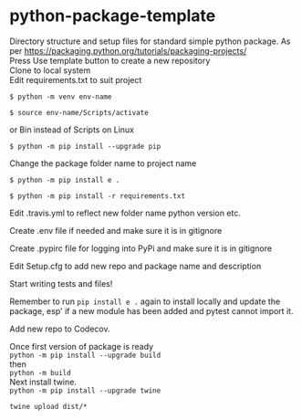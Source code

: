 # python-package-template
Directory structure and setup files for standard simple python package. As per https://packaging.python.org/tutorials/packaging-projects/  
Press Use template button to create a new repository  
Clone to local system    
Edit requirements.txt to suit project  
```
$ python -m venv env-name
```
```
$ source env-name/Scripts/activate
```
or Bin instead of Scripts on Linux  
```
$ python -m pip install --upgrade pip
```
Change the package folder name to project name 
```
$ python -m pip install e .
````  
```
$ python -m pip install -r requirements.txt
```

Edit .travis.yml to reflect new folder name python version etc.  

Create .env file if needed and make sure it is in gitignore  

Create .pypirc file for logging into PyPi and make sure it is in gitignore  

Edit Setup.cfg to add new repo and package name and description  

Start writing tests and files!

Remember to run ```pip install e .``` again to install locally and update the package, esp' if a new module has been added and pytest cannot import it.  

Add new repo to Codecov.  
  
Once first version of package is ready  
```python -m pip install --upgrade build```  
then  
```python -m build```  
Next install twine.  
```python -m pip install --upgrade twine```   

```twine upload dist/*```  




